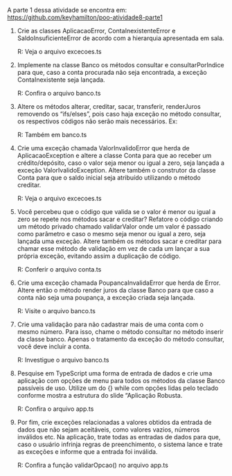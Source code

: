 A parte 1 dessa atividade se encontra em: https://github.com/keyhamilton/poo-atividade8-parte1


1) Crie as classes AplicacaoError, ContaInexistenteError e SaldoInsuficienteError de
acordo com a hierarquia apresentada em sala.

    R: Veja o arquivo excecoes.ts

2) Implemente na classe Banco os métodos consultar e consultarPorIndice para que,
caso a conta procurada não seja encontrada, a exceção ContaInexistente seja
lançada.

    R: Confira o arquivo banco.ts

3) Altere os métodos alterar, creditar, sacar, transferir, renderJuros removendo os
“ifs/elses”, pois caso haja exceção no método consultar, os respectivos códigos
não serão mais necessários. Ex:

    R: Também em banco.ts

4) Crie uma exceção chamada ValorInvalidoError que herda de AplicacaoException e
altere a classe Conta para que ao receber um crédito/depósito, caso o valor seja
menor ou igual a zero, seja lançada a exceção ValorIvalidoException. Altere
também o construtor da classe Conta para que o saldo inicial seja atribuído
utilizando o método creditar.

    R: Veja o arquivo excecoes.ts

5) Você percebeu que o código que valida se o valor é menor ou igual a zero se
repete nos métodos sacar e creditar? Refatore o código criando um método
privado chamado validarValor onde um valor é passado como parâmetro e caso o
mesmo seja menor ou igual a zero, seja lançada uma exceção. Altere também os
métodos sacar e creditar para chamar esse método de validação em vez de cada
um lançar a sua própria exceção, evitando assim a duplicação de código.

    R: Conferir o arquivo conta.ts

6) Crie uma exceção chamada PoupancaInvalidaError que herda de Error. Altere
então o método render juros da classe Banco para que caso a conta não seja uma
poupança, a exceção criada seja lançada.

    R: Visite o arquivo banco.ts

7) Crie uma validação para não cadastrar mais de uma conta com o mesmo número.
Para isso, chame o método consultar no método inserir da classe banco. Apenas o
tratamento da exceção do método consultar, você deve incluir a conta.

    R: Investigue o arquivo banco.ts

8) Pesquise em TypeScript uma forma de entrada de dados e crie uma aplicação com
opções de menu para todos os métodos da classe Banco passíveis de uso. Utilize
um do {} while com opções lidas pelo teclado conforme mostra a estrutura do slide
“Aplicação Robusta.

    R: Confira o arquivo app.ts

9) Por fim, crie exceções relacionadas a valores obtidos da entrada de dados que não
sejam aceitáveis, como valores vazios, números inválidos etc. Na aplicação, trate
todas as entradas de dados para que, caso o usuário infrinja regras de
preenchimento, o sistema lance e trate as exceções e informe que a entrada foi
inválida.

    R: Confira a função validarOpcao() no arquivo app.ts
